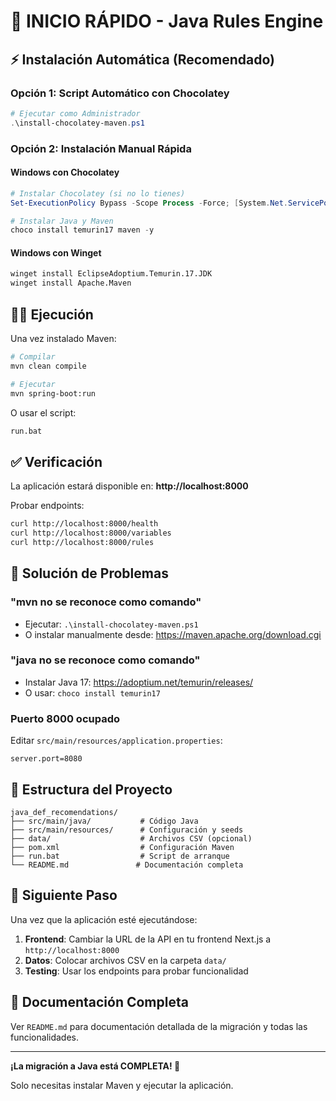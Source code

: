# 🚀 INICIO RÁPIDO - Java Rules Engine

## ⚡ Instalación Automática (Recomendado)

### Opción 1: Script Automático con Chocolatey
```powershell
# Ejecutar como Administrador
.\install-chocolatey-maven.ps1
```

### Opción 2: Instalación Manual Rápida

#### Windows con Chocolatey
```powershell
# Instalar Chocolatey (si no lo tienes)
Set-ExecutionPolicy Bypass -Scope Process -Force; [System.Net.ServicePointManager]::SecurityProtocol = [System.Net.ServicePointManager]::SecurityProtocol -bor 3072; iex ((New-Object System.Net.WebClient).DownloadString('https://community.chocolatey.org/install.ps1'))

# Instalar Java y Maven
choco install temurin17 maven -y
```

#### Windows con Winget
```cmd
winget install EclipseAdoptium.Temurin.17.JDK
winget install Apache.Maven
```

## 🏃‍♂️ Ejecución

Una vez instalado Maven:

```bash
# Compilar
mvn clean compile

# Ejecutar
mvn spring-boot:run
```

O usar el script:
```cmd
run.bat
```

## ✅ Verificación

La aplicación estará disponible en: **http://localhost:8000**

Probar endpoints:
```bash
curl http://localhost:8000/health
curl http://localhost:8000/variables
curl http://localhost:8000/rules
```

## 🔧 Solución de Problemas

### "mvn no se reconoce como comando"
- Ejecutar: `.\install-chocolatey-maven.ps1`
- O instalar manualmente desde: https://maven.apache.org/download.cgi

### "java no se reconoce como comando"  
- Instalar Java 17: https://adoptium.net/temurin/releases/
- O usar: `choco install temurin17`

### Puerto 8000 ocupado
Editar `src/main/resources/application.properties`:
```properties
server.port=8080
```

## 📁 Estructura del Proyecto

```
java_def_recomendations/
├── src/main/java/           # Código Java
├── src/main/resources/      # Configuración y seeds
├── data/                    # Archivos CSV (opcional)
├── pom.xml                  # Configuración Maven
├── run.bat                  # Script de arranque
└── README.md               # Documentación completa
```

## 🎯 Siguiente Paso

Una vez que la aplicación esté ejecutándose:

1. **Frontend**: Cambiar la URL de la API en tu frontend Next.js a `http://localhost:8000`
2. **Datos**: Colocar archivos CSV en la carpeta `data/`
3. **Testing**: Usar los endpoints para probar funcionalidad

## 📖 Documentación Completa

Ver `README.md` para documentación detallada de la migración y todas las funcionalidades.

---

**¡La migración a Java está COMPLETA! 🎉**

Solo necesitas instalar Maven y ejecutar la aplicación.
